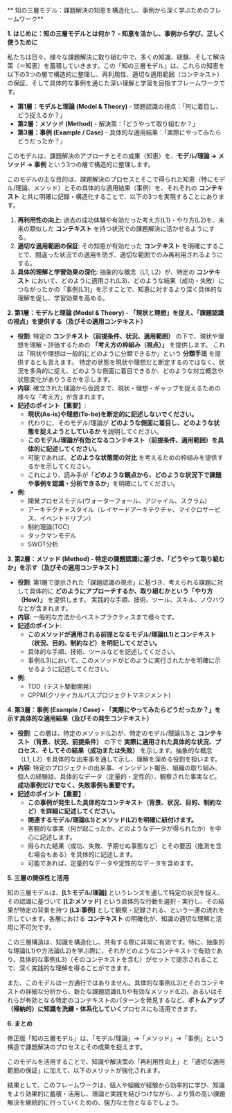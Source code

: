 ** 知の三層モデル：課題解決の知恵を構造化し、事例から深く学ぶためのフレームワーク**

**1. はじめに：知の三層モデルとは何か？ - 知恵を活かし、事例から学び、正しく使うために**

私たちは日々、様々な課題解決に取り組む中で、多くの知識、経験、そして解決策（＝知恵）を蓄積していきます。この「知の三層モデル」は、これらの知恵を以下の3つの層で構造的に整理し、再利用性、適切な適用範囲（コンテキスト）の保証、そして具体的な事例を通じた深い理解と学習を目指すフレームワークです。

* **第1層：モデルと理論 (Model & Theory)** - 問題認識の視点：「何に着目し、どう捉えるか？」
* **第2層：メソッド (Method)** - 解決策：「どうやって取り組むか？」
* **第3層：事例 (Example / Case)** - 具体的な適用結果：「実際にやってみたらどうだったか？」

このモデルは、課題解決のアプローチとその成果（知恵）を、**モデル/理論 → メソッド → 事例** という3つの層で構造的に整理します。

このモデルの主な目的は、課題解決のプロセスとそこで得られた知恵（特にモデル/理論、メソッド）とその具体的な適用結果（事例）を、それぞれの **コンテキスト** と共に明確に記録・構造化することで、以下の3つを実現することにあります。

1.  **再利用性の向上**: 過去の成功体験や有効だった考え方(L1)・やり方(L2)を、未来の類似した **コンテキスト** を持つ状況での課題解決に活かせるようにする。
2.  **適切な適用範囲の保証**: その知恵が有効だった **コンテキスト** を明確にすることで、間違った状況での適用を防ぎ、適切な範囲でのみ再利用されるようにする。
3.  **具体的理解と学習効果の深化**: 抽象的な概念（L1, L2）が、特定の **コンテキスト** において、どのように適用され(L3)、どのような結果（成功・失敗）につながったかの「事例(L3)」を示すことで、知恵に対するより深く具体的な理解を促し、学習効果を高める。

**2. 第1層：モデルと理論 (Model & Theory) - 「現状と理想」を捉え、「課題認識の視点」を提供する（及びその適用コンテキスト）**

* **役割**: 特定の **コンテキスト（前提条件、状況、適用範囲）** の下で、現状や理想を理解・評価するための **「考え方の枠組み（視点）」** を提供します。
これは「現状や理想は一般的にどのように分類できるか」という **分類手法** を提供するとも言えます。 
特定の状態を現状や理想だと断定するのではなく、状況を多角的に捉え、どのような側面に着目できるか、どのような対立概念や状態変化がありうるかを示します。
* **内容**: 確立された理論から仮説まで、現状・理想・ギャップを捉えるための様々な「考え方」が含まれます。
* **記述のポイント【重要】**:
  * **現状(As-is)や理想(To-be)を断定的に記述しないでください。**
  * 代わりに、そのモデル/理論が **どのような側面に着目し、どのような状態を捉えようとしているか** を説明してください。
  * **このモデル/理論が有効となるコンテキスト（前提条件、適用範囲）を具体的に記述してください。**
  * 可能であれば、**どのような状態間の対比** を考えるための枠組みを提供するかを示してください。
  * これにより、読み手が「**どのような観点から、どのような状況下で課題や事例を認識・分析できるか**」を明確にしてください。
* **例**:
  * 開発プロセスモデル(ウォーターフォール、アジャイル、スクラム)
  * アーキテクチャスタイル（レイヤードアーキテクチャ、マイクロサービス、イベントドリブン）
  * 制約理論(TOC)
  * タックマンモデル
  * SWOT分析

**3. 第2層：メソッド (Method) - 特定の課題認識に基づき、「どうやって取り組むか」を示す（及びその適用コンテキスト）**
* **役割**: 第1層で提示された「課題認識の視点」に基づき、考えられる課題に対して具体的に **どのようにアプローチするか、取り組むかという「やり方（How）」** を提供します。
実践的な手順、技術、ツール、スキル、ノウハウなどが含まれます。
* **内容**: 一般的な方法からベストプラクティスまで様々です。
* **記述のポイント**:
  * **このメソッドが適用される前提となるモデル/理論(L1)とコンテキスト（状況、目的、制約など）を明記してください。**
  * 具体的な手順、技術、ツールなどを記述してください。
  * 事例(L3)において、このメソッドがどのように実行されたかを明確に示せるように記述してください。
* **例**:
  * TDD（テスト駆動開発）
  * CPPM(クリティカルパスプロジェクトマネジメント)

**4. 第3層：事例 (Example / Case) - 「実際にやってみたらどうだったか？」を示す具体的な適用結果（及びその発生コンテキスト）**
* **役割**: この層は、特定のメソッド(L2)が、特定のモデル/理論(L1)と **コンテキスト（背景、状況、前提条件）** の下で **実際に適用された具体的な状況、プロセス、そしてその結果（成功または失敗）** を示します。抽象的な概念（L1, L2）を具体的な出来事を通して示し、理解を深める役割を担います。
* **内容**: 特定のプロジェクトの出来事、インシデント報告、組織の取り組み、個人の経験談、具体的なデータ（定量的・定性的）、観察された事実など。**成功事例だけでなく、失敗事例も重要です。**
* **記述のポイント【重要】**:
  * **この事例が発生した具体的なコンテキスト（背景、状況、目的、制約など）を詳細に記述してください。**
  * **関連するモデル/理論(L1)とメソッド(L2)を明確に紐付けます。**
  * 客観的な事実（何が起こったか、どのようなデータが得られたか）を中心に記述します。
  * 得られた結果（成功、失敗、予期せぬ事態など）とその要因（推測を含む場合もある）を具体的に記述します。
  * 可能であれば、定量的なデータや定性的なデータを含めます。

**5. 三層の関係性と活用**

知の三層モデルは、**[L1:モデル/理論]** というレンズを通して特定の状況を捉え、その認識に基づいて **[L2:メソッド]** という具体的な行動を選択・実行し、その結果が特定の背景を持つ **[L3:事例]** として観察・記録される、という一連の流れを示しています。各層における **コンテキスト** の明確化が、知識の適切な理解と活用に不可欠です。

この三層構造は、知識を構造化し、共有する際に非常に有効です。特に、抽象的な理論(L1)や方法論(L2)を学ぶ際に、それがどのようなコンテキストで有効であり、具体的な事例(L3)（そのコンテキストを含む）がセットで提示されることで、深く実践的な理解を得ることができます。

また、このモデルは一方通行ではありません。具体的な事例(L3)とそのコンテキストの詳細な分析から、新たな課題認識(L1)や有効なメソッド(L2)、あるいはそれらが有効となる特定のコンテキストのパターンを発見するなど、**ボトムアップ（帰納的）に知識を洗練・体系化していく**プロセスにも活用できます。

**6. まとめ**

修正版「知の三層モデル」は、「モデル/理論」→「メソッド」→「事例」という構造で課題解決のプロセスとその成果を捉えます。

このモデルを活用することで、知識や解決策の「再利用性向上」と「適切な適用範囲の保証」に加えて、以下のメリットが強化されます。

結果として、このフレームワークは、個人や組織が経験から効率的に学び、知識をより効果的に蓄積・活用し、理論と実践を結びつけながら、より質の高い課題解決を継続的に行っていくための、強力な土台となるでしょう。